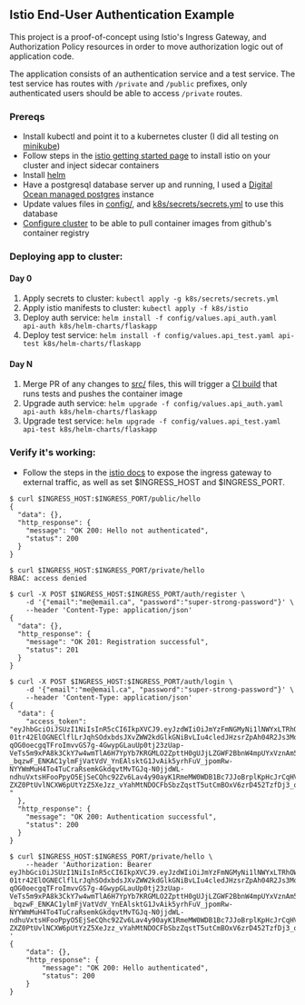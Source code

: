 ## Istio End-User Authentication Example

This project is a proof-of-concept using Istio's Ingress Gateway, and Authorization Policy resources in order to move authorization logic out of application code. 

The application consists of an authentication service and a test service. The test service has routes with `/private` and `/public` prefixes, only authenticated users should be able to access `/private` routes.

### Prereqs

- Install kubectl and point it to a kubernetes cluster (I did all testing on [minikube](https://minikube.sigs.k8s.io/docs/start/))
- Follow steps in the [istio getting started page](https://istio.io/latest/docs/setup/getting-started/) to install istio on your cluster and inject sidecar containers
- Install [helm](https://helm.sh/docs/intro/install/)
- Have a postgresql database server up and running, I used a [Digital Ocean managed postgres](https://docs.digitalocean.com/products/databases/postgresql/) instance
- Update values files in [config/](config/), and [k8s/secrets/secrets.yml](k8s/secrets/secrets.yml.example) to use this database
- [Configure cluster](https://dev.to/asizikov/using-github-container-registry-with-kubernetes-38fb) to be able to pull container images from github's container registry

### Deploying app to cluster:

#### Day 0

1. Apply secrets to cluster: `kubectl apply -g k8s/secrets/secrets.yml`
1. Apply istio manifests to cluster: `kubectl apply -f k8s/istio`
1. Deploy auth service: `helm install -f config/values.api_auth.yaml api-auth k8s/helm-charts/flaskapp`
1. Deploy test service: `helm install -f config/values.api_test.yaml api-test k8s/helm-charts/flaskapp`

#### Day N

1. Merge PR of any changes to [src/](src/) files, this will trigger a [CI build](.github/workflows) that runs tests and pushes the container image
1. Upgrade auth service: `helm upgrade -f config/values.api_auth.yaml api-auth k8s/helm-charts/flaskapp`
1. Upgrade test service: `helm upgrade -f config/values.api_test.yaml api-test k8s/helm-charts/flaskapp`

### Verify it's working:

- Follow the steps in the [istio docs](https://istio.io/latest/docs/tasks/traffic-management/ingress/ingress-control/) to expose the ingress gateway to external traffic, as well as set $INGRESS_HOST and $INGRESS_PORT.

```
$ curl $INGRESS_HOST:$INGRESS_PORT/public/hello
{
  "data": {},
  "http_response": {
    "message": "OK 200: Hello not authenticated",
    "status": 200
  }
}
```

```
$ curl $INGRESS_HOST:$INGRESS_PORT/private/hello
RBAC: access denied
```

```
$ curl -X POST $INGRESS_HOST:$INGRESS_PORT/auth/register \
	-d '{"email":"me@email.ca", "password":"super-strong-password"}' \
	--header 'Content-Type: application/json'
{
  "data": {},
  "http_response": {
    "message": "OK 201: Registration successful",
    "status": 201
  }
}
```

```
$ curl -X POST $INGRESS_HOST:$INGRESS_PORT/auth/login \
	-d '{"email":"me@email.ca", "password":"super-strong-password"}' \
	--header 'Content-Type: application/json'
{
  "data": {
    "access_token": "eyJhbGciOiJSUzI1NiIsInR5cCI6IkpXVCJ9.eyJzdWIiOiJmYzFmNGMyNi1lNWYxLTRhOWQtOTQ5Yi1kOGM2ZmE4ZDE4NzMiLCJleHAiOjE2NjU2NDgwMTAsImlzcyI6ImV4YW1wbGUuY29tIn0.UWpHFmCrOG-01tr42ElOGNEClflLrJqhSOdxbdsJXvZWW2kdGlkGNiBvLIu4cledJHzsrZpAh04R2Js3MqgPnJdKQKKcijinQmm-qOG0oecgqTFroImvvGS7g-4GwypGLauUp0tj23zUap-VeTs5m9xPA8k3CkY7w4wmTlA6H7YpYb7KRGMLO2ZpttH0gUJjLZGWF2BbnW4mpUYxVznAm55vub-_bqzwF_ENKAC1ylmFjVatVdV_YnEAlsktG1JvAik5yrhFuV_jpomRw-NYYWmMuH4To4TuCraRsemkGkdqvtMvTGJq-N0jjdWL-ndhuVxtsHFooPpyO5EjSeCQhc92Zv6Lav4y90ayK1RmeMW0WDB1Bc7JJoBrplKpHcJrCqHVst4ovbYxTWqJb_ALXjClJLKIubddqHiHYN_EFCZ-ZXZ0PtUvlNCXW6pUtYzZ5XeJzz_vYahMtNDOCFbSbzZqstT5utCmBOxV6zrD452TzfDj3_q_uEnsLMYe3cJ-"
  },
  "http_response": {
    "message": "OK 200: Authentication successful",
    "status": 200
  }
}
```

```
$ curl $INGRESS_HOST:$INGRESS_PORT/private/hello \
	--header 'Authorization: Bearer eyJhbGciOiJSUzI1NiIsInR5cCI6IkpXVCJ9.eyJzdWIiOiJmYzFmNGMyNi1lNWYxLTRhOWQtOTQ5Yi1kOGM2ZmE4ZDE4NzMiLCJleHAiOjE2NjU2NDgwMTAsImlzcyI6ImV4YW1wbGUuY29tIn0.UWpHFmCrOG-01tr42ElOGNEClflLrJqhSOdxbdsJXvZWW2kdGlkGNiBvLIu4cledJHzsrZpAh04R2Js3MqgPnJdKQKKcijinQmm-qOG0oecgqTFroImvvGS7g-4GwypGLauUp0tj23zUap-VeTs5m9xPA8k3CkY7w4wmTlA6H7YpYb7KRGMLO2ZpttH0gUJjLZGWF2BbnW4mpUYxVznAm55vub-_bqzwF_ENKAC1ylmFjVatVdV_YnEAlsktG1JvAik5yrhFuV_jpomRw-NYYWmMuH4To4TuCraRsemkGkdqvtMvTGJq-N0jjdWL-ndhuVxtsHFooPpyO5EjSeCQhc92Zv6Lav4y90ayK1RmeMW0WDB1Bc7JJoBrplKpHcJrCqHVst4ovbYxTWqJb_ALXjClJLKIubddqHiHYN_EFCZ-ZXZ0PtUvlNCXW6pUtYzZ5XeJzz_vYahMtNDOCFbSbzZqstT5utCmBOxV6zrD452TzfDj3_q_uEnsLMYe3cJ-'
{
    "data": {},
    "http_response": {
        "message": "OK 200: Hello authenticated",
        "status": 200
    }
}
```
